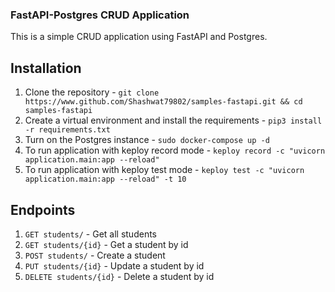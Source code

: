 ### FastAPI-Postgres CRUD Application

This is a simple CRUD application using FastAPI and Postgres.

## Installation

1. Clone the repository - `git clone https://www.github.com/Shashwat79802/samples-fastapi.git && cd samples-fastapi`
2. Create a virtual environment and install the requirements - `pip3 install -r requirements.txt`
3. Turn on the Postgres instance - `sudo docker-compose up -d`
4. To run application with keploy record mode - `keploy record -c "uvicorn application.main:app --reload"`
5. To run application with keploy test mode - `keploy test -c "uvicorn application.main:app --reload" -t 10`

## Endpoints

1. `GET students/` - Get all students
2. `GET students/{id}` - Get a student by id
3. `POST students/` - Create a student
4. `PUT students/{id}` - Update a student by id
5. `DELETE students/{id}` - Delete a student by id 